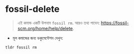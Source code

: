 # fossil-delete

> এই কমান্ড একটি উপনাম `fossil rm`.
> আরও তথ্য পাবেন: <https://fossil-scm.org/home/help/delete>.

- মূল কমান্ডের জন্য ডকুমেন্টেশন দেখুন:

`tldr fossil rm`
